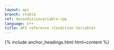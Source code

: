 ```yaml
---
layout: api
branch: stable
ref: dmconditionvariable-cpp
language: C++
title: API reference (Condition Variable)
---
```

{% include anchor_headings.html html=content %}